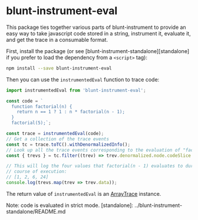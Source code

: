 # blunt-instrument-eval

This package ties together various parts of blunt-instrument to provide an easy way to take javascript code stored in a string, instrument it, evaluate it, and get the trace in a consumable format.

First, install the package (or see [blunt-instrument-standalone][standalone] if you prefer to load the dependency from a `<script>` tag):

```sh
npm install --save blunt-instrument-eval
```

Then you can use the `instrumentedEval` function to trace code:

```javascript
import instrumentedEval from 'blunt-instrument-eval';

const code = `
  function factorial(n) {
    return n == 1 ? 1 : n * factorial(n - 1);
  }
  factorial(5);`;

const trace = instrumentedEval(code);
// Get a collection of the trace events
const tc = trace.toTC().withDenormalizedInfo();
// Look up all the trace events corresponding to the evaluation of "factorial(n - 1)":
const { trevs } = tc.filter((trev) => trev.denormalized.node.codeSlice === 'factorial(n - 1)');

// This will log the four values that factorial(n - 1) evaluates to during the
// course of execution:
// [1, 2, 6, 24]
console.log(trevs.map(trev => trev.data));
```

The return value of `instrumentedEval` is an [ArrayTrace](../blunt-instrument-core/README.md#arraytrace) instance.

Note: code is evaluated in strict mode.
[standalone]: ../blunt-instrument-standalone/README.md
